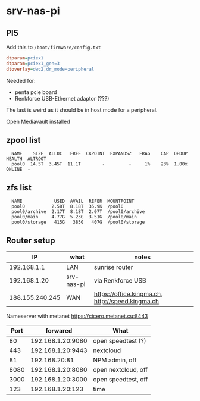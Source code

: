 # srv-nas-pi

## PI5

Add this to `/boot/firmware/config.txt`

```ini
dtparam=pciex1
dtparam=pciex1_gen=3
dtoverlay=dwc2,dr_mode=peripheral
```

Needed for:

- penta pcie board
- Renkforce USB-Ethernet adaptor (???)

The last is weird as it should be in host mode for a peripheral. 

Open Mediavault installed

## zpool list

      NAME    SIZE  ALLOC   FREE  CKPOINT  EXPANDSZ   FRAG    CAP  DEDUP    HEALTH  ALTROOT
      pool0  14.5T  3.45T  11.1T        -         -     1%    23%  1.00x    ONLINE  -

## zfs list

      NAME            USED  AVAIL  REFER  MOUNTPOINT
      pool0          2.58T  8.18T  35.9K  /pool0
      pool0/archive  2.17T  8.18T  2.07T  /pool0/archive
      pool0/main     4.77G  5.23G  3.51G  /pool0/main
      pool0/storage   415G   385G   407G  /pool0/storage

## Router setup

IP | what | notes
-|-|-
192.168.1.1 | LAN | sunrise router
192.168.1.20 | srv-nas-pi | via Renkforce USB
188.155.240.245 | WAN | https://office.kingma.ch, http://speed.kingma.ch

Nameserver with metanet https://cicero.metanet.cu:8443

Port | forwared | What
-|-|-
80 | 192.168.1.20:9080 | open speedtest (?)
443 | 192.168.1.20:9443 | nextcloud
81 | 192.168.20:81 | NPM admin, off
8080 | 192.168.1.20:8080 | open nextcloud, off
3000 | 192.168.1.20:3000 | open speedtest, off
123 | 192.168.1.20:123 | time
